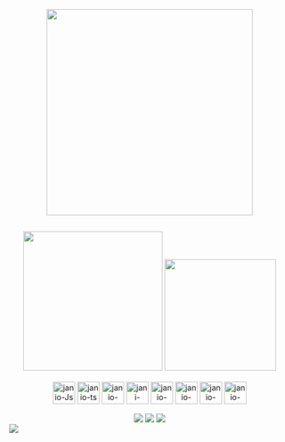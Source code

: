 <div align="center">
    <img width="370em" align="center" src="https://user-images.githubusercontent.com/95763551/248424374-d412837f-6ab3-4897-b464-925308c79488.gif"/> 
</div>

##
<div align="center" style="display: inline_block">
    <img width="250em" src="https://github-readme-stats-git-masterrstaa-rickstaa.vercel.app/api/top-langs/?username=janioofi&theme=midnight-purple"/>
    <img height="200em" src="https://github-readme-stats.vercel.app/api?username=janioofi&theme=midnight-purple"/>
</div>
   
<div align="center" style="display: inline_block"><br>
  <img align="center" alt="janio-Js" height="40" width="40" src="https://cdn.jsdelivr.net/gh/devicons/devicon/icons/javascript/javascript-plain.svg">
  <img align="center" alt="janio-ts" height="40" width="40" src="https://cdn.jsdelivr.net/gh/devicons/devicon/icons/typescript/typescript-plain.svg">
  <img align="center" alt="janio-HTML" height="40" width="40" src="https://cdn.jsdelivr.net/gh/devicons/devicon/icons/html5/html5-plain.svg">
  <img align="center" alt="jani-CSS" height="40" width="40" src="https://cdn.jsdelivr.net/gh/devicons/devicon/icons/css3/css3-plain.svg">
  <img align="center" alt="janio-angular" height="40" width="40" src="https://cdn.jsdelivr.net/gh/devicons/devicon/icons/angularjs/angularjs-plain.svg" />
  <img align="center" alt="janio-java" height="40" width="40" src="https://cdn.jsdelivr.net/gh/devicons/devicon/icons/java/java-original.svg" />
  <img align="center" alt="janio-spring" height="40" width="40" src="https://cdn.jsdelivr.net/gh/devicons/devicon/icons/spring/spring-original.svg" />
  <img align="center" alt="janio-mysql" height="40" width="40" src="https://cdn.jsdelivr.net/gh/devicons/devicon/icons/postgresql/postgresql-plain.svg" />
</div>
 <div align="center" style="display: inline_block"><br> 
    <a href="https://instagram.com/janioofi" target="_blank">
    <img src="https://img.shields.io/badge/Instagram-000?style=for-the-badge&logo=instagram" target="_blank"></a>
    <a href = "mailto:janioofi@gmail.com">
    <img src="https://img.shields.io/badge/-Gmail-000?style=for-the-badge&logo=gmail&logoColor=white" target="_blank"></a>
    <a href="https://www.linkedin.com/in/janioofi/"  target="_blank">
    <img src="https://img.shields.io/badge/LinkedIn-000?style=for-the-badge&logo=linkedin&logoColor=0E76A8" target="_blank"></a> 
 </div>
</div>
<img src="https://visitcount.itsvg.in/api?id=janioofi&label=Profile%20Views&color=0&icon=8&pretty=true" />
